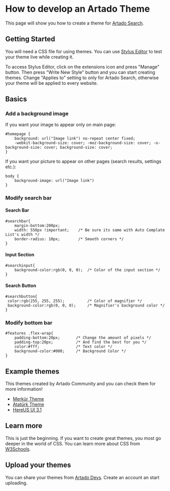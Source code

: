 # How to develop an Artado Theme

This page will show you how to create a theme for [Artado Search](https://www.artadosearch.com).

## Getting Started

You will need a CSS file for using themes. You can use [Stylus Editor](https://add0n.com/stylus.html) to test your theme live while creating it.

To access Stylus Editor, click on the extensions icon and press "Manage" button.
Then press "Write New Style" button and you can start creating themes.
Change "Applies to" setting to only for Artado Search, otherwise your theme will be applied to every website.

## Basics

### Add a background image

If you want your image to appear only on main page:

```
#homepage {
    background: url("Image link") no-repeat center fixed;
    -webkit-background-size: cover; -moz-background-size: cover; -o-background-size: cover; background-size: cover;
}
```

If you want your picture to appear on other pages (search results, settings etc.):

```
body {
    background-image: url("Image link")
}
```


### Modify search bar

#### Search Bar
```
#searchbar{
    margin-bottom:200px;
    width: 550px !important;    /* Be sure its same with Auto Complate List's width */
    border-radius: 10px;        /* Smooth corners */
}
```

#### Input Section
```
#searchinput{
    background-color:rgb(0, 0, 0);  /* Color of the input section */
}
```

#### Search Button
```
#searchbutton{
 color:rgb(255, 255, 255);          /* Color of magnifier */
 background-color:rgb(0, 0, 0);     /* Magnifier's background color */
}
```


### Modify bottom bar


```
#features .flex-wrap{
    padding-bottom:20px;       /* Change the amount of pixels */
    padding-top:20px;          /* And find the best for you */
    color:#fff;                /* Text color */
    background-color:#000;     /* Background Color */
}
```


## Example themes


This themes created by Artado Community and you can check them for more information!

- [Merkür Theme](https://github.com/KerimCan05/merkur-artadotheme/)
- [Atatürk Theme](https://github.com/KerimCan05/ataturk-artadorheme/)
- [HereUS UI 3.1](https://github.com/islekcaganmert/artado-hereus-ui-3.1-theme)

## Learn more

This is just the beginning. If you want to create great themes, you most go deeper in the world of CSS. You can learn more about CSS from [W3Schools](https://www.w3schools.com/css/default.asp).

## Upload your themes

You can share your themes from [Artado Devs](https://devs.artado.xyz/). Create an account an start uploading.
